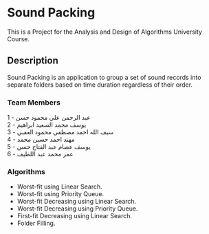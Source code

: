 # Sound Packing

This is a Project for the Analysis and Design of Algorithms University Course.

## Description

Sound Packing is an application to group a set of sound records into separate folders based on time duration regardless of their order.

### Team Members

1 - عبد الرحمن علي محمود حسن\
2 - يوسف محمد السعيد ابراهيم\
3 - سيف الله احمد مصطفى محمود العقبي\
4 - مهند احمد حسين محمد\
5 - يوسف عصام عبد الفتاح حسن\
6 - عمر محمد عبد اللطيف

### Algorithms
- Worst-fit using Linear Search.
- Worst-fit using Priority Queue.
- Worst-fit Decreasing using Linear Search.
- Worst-fit Decreasing using Priority Queue.
- First-fit Decreasing using Linear Search.
- Folder Filling.
